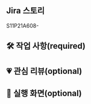 ## Jira 스토리
<!-- {jira 이슈 번호} -->
S11P21A608-

## 🛠 작업 사항(required)
<!-- 무엇을 했는지 정리하세요 -->


## 💗 관심 리뷰(optional)
<!-- 관심 받고 싶은 코드가 있으면 첨부하세요 -->


## 👀 실행 화면(optional)
<!-- 선택 사항 -->

